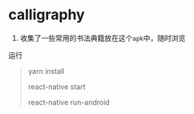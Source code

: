 # calligraphy

1. 收集了一些常用的书法典籍放在这个`apk`中，随时浏览

运行

> yarn install
>
> react-native  start
>
> react-native run-android